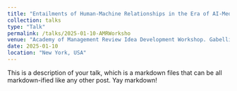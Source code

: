 ```yaml
---
title: "Entailments of Human-Machine Relationships in the Era of AI-Mediated Interactions"
collection: talks
type: "Talk"
permalink: /talks/2025-01-10-AMRWorksho
venue: "Academy of Management Review Idea Development Workshop. Gabelli School of Business, Fordham University"
date: 2025-01-10
location: "New York, USA"
---
```



This is a description of your talk, which is a markdown files that can be all markdown-ified like any other post. Yay markdown!
